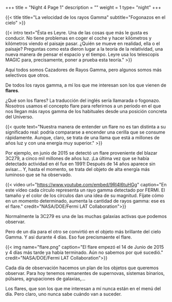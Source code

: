 +++
title = "Night 4 Page 1"
description = ""
weight = 1
type= "night"
+++

{{< title
    title="La velocidad de los rayos Gamma"
    subtitle="Fogonazos en el cielo" >}}

{{< intro
    text="Ésta es Leyre. Una de las cosas que más le gusta es conducir. No tiene problemas en coger el coche y hacer kilómetros y kilómetros viendo el paisaje pasar. ¿Quién se mueve en realidad, ella o el paisaje? Preguntas como esta dieron lugar a la teoría de la relatividad, una nueva manera de pensar el espacio y el tiempo. Leyre usa los telescopis MAGIC para, precisamente, poner a prueba esta teoría." >}}

Aquí todos somos Cazadores de Rayos Gamma, pero algunos somos más selectivos que otros.

De todos los rayos gamma, a mí los que me interesan son los que vienen de **flares**.

¿Qué son los flares? La traducción del inglés sería llamarada o fogonazo. Nosotros usamos el concepto flare para referirnos a un período en el que nos llegan más rayos gamma de los habituales desde una posición concreta del Universo.

{{< quote
    text="Nuestra manera de entender un flare no es tan distinta a su significado real: podría compararse a encender una cerilla que se consume rápidamente. Aunque, claro, se trata de una llama que está a millones de años luz y con una energía muy superior." >}}

Por ejemplo, en junio de 2015 se detectó un flare proveniente del blazar 3C279, a cinco mil millones de años luz. ¡La última vez que se había detectado actividad en él fue en 1991! Después de 14 años aparece sin avisar... Y, hasta el momento, se trata del objeto de alta energía más luminoso que se ha observado.

{{< video url="https://www.youtube.com/embed/9Rl4l6tuHGg" caption="En este vídeo cada círculo representa un rayo gamma detectado por FERMI. El tamaño y el color de los círculos dan una idea de su magnitud. Fíjate cómo en un momento determinado, aumenta la cantidad de rayos gamma: ese es el flare." credit="NASA/DOE/Fermi LAT Collaboration">}}


Normalmente la 3C279 es una de las muchas galaxias activas que podemos observar.

Pero de un día para el otro se convirtió en el objeto más brillante del cielo Gamma. Y así durante 4 días. Eso fue precismaente el flare.

{{< img name="flare.png" caption="El flare empezó el 14 de Junio de 2015 y 4 días más tarde ya había terminado. Aún no sabemos por qué sucedió." credit="NASA/DOE/Fermi LAT Collaboration">}}


Cada día de observación hacemos un plan de los objetos que queremos observar. Para hoy tenemos remanentes de supernovas, sistemas binarios, púlsares, agrupaciones de galaxias,...

Los flares, que son los que me interesan a mí nunca están en el menú del día. Pero claro, uno nunca sabe cuándo van a suceder.
